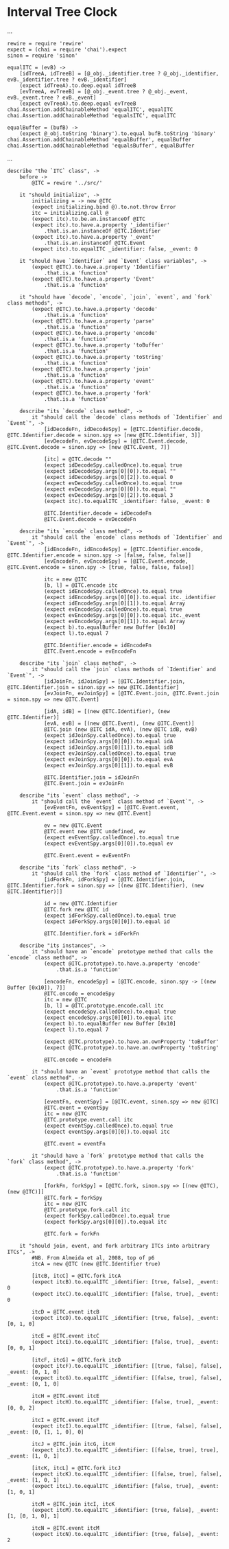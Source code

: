 # Interval Tree Clock

…

    rewire = require 'rewire'
    expect = (chai = require 'chai').expect
    sinon = require 'sinon'

    equalITC = (evB) ->
    	[idTreeA, idTreeB] = [@_obj._identifier.tree ? @_obj._identifier, evB._identifier.tree ? evB._identifier]
    	(expect idTreeA).to.deep.equal idTreeB
    	[evTreeA, evTreeB] = [@_obj._event.tree ? @_obj._event, evB._event.tree ? evB._event]
    	(expect evTreeA).to.deep.equal evTreeB
    chai.Assertion.addChainableMethod 'equalITC', equalITC
    chai.Assertion.addChainableMethod 'equalsITC', equalITC

    equalBuffer = (bufB) ->
    	(expect @_obj.toString 'binary').to.equal bufB.toString 'binary'
    chai.Assertion.addChainableMethod 'equalBuffer', equalBuffer
    chai.Assertion.addChainableMethod 'equalsBuffer', equalBuffer

…

    describe "the `ITC` class", ->
    	before ->
    		@ITC = rewire '../src/'

    	it "should initialize", ->
    		initializing = -> new @ITC
    		(expect initializing.bind @).to.not.throw Error
    		itc = initializing.call @
    		(expect itc).to.be.an.instanceOf @ITC
    		(expect itc).to.have.a.property '_identifier'
    			.that.is.an.instanceOf @ITC.Identifier
    		(expect itc).to.have.a.property '_event'
    			.that.is.an.instanceOf @ITC.Event
    		(expect itc).to.equalITC _identifier: false, _event: 0

    	it "should have `Identifier` and `Event` class variables", ->
    		(expect @ITC).to.have.a.property 'Identifier'
    			.that.is.a 'function'
    		(expect @ITC).to.have.a.property 'Event'
    			.that.is.a 'function'

    	it "should have `decode`, `encode`, `join`, `event`, and `fork` class methods", ->
    		(expect @ITC).to.have.a.property 'decode'
    			.that.is.a 'function'
    		(expect @ITC).to.have.a.property 'parse'
    			.that.is.a 'function'
    		(expect @ITC).to.have.a.property 'encode'
    			.that.is.a 'function'
    		(expect @ITC).to.have.a.property 'toBuffer'
    			.that.is.a 'function'
    		(expect @ITC).to.have.a.property 'toString'
    			.that.is.a 'function'
    		(expect @ITC).to.have.a.property 'join'
    			.that.is.a 'function'
    		(expect @ITC).to.have.a.property 'event'
    			.that.is.a 'function'
    		(expect @ITC).to.have.a.property 'fork'
    			.that.is.a 'function'

    	describe "its `decode` class method", ->
    		it "should call the `decode` class methods of `Identifier` and `Event`", ->
    			[idDecodeFn, idDecodeSpy] = [@ITC.Identifier.decode, @ITC.Identifier.decode = sinon.spy => [new @ITC.Identifier, 3]]
    			[evDecodeFn, evDecodeSpy] = [@ITC.Event.decode, @ITC.Event.decode = sinon.spy => [new @ITC.Event, 7]]

    			[itc] = @ITC.decode ""
    			(expect idDecodeSpy.calledOnce).to.equal true
    			(expect idDecodeSpy.args[0][0]).to.equal ""
    			(expect idDecodeSpy.args[0][2]).to.equal 0
    			(expect evDecodeSpy.calledOnce).to.equal true
    			(expect evDecodeSpy.args[0][0]).to.equal ""
    			(expect evDecodeSpy.args[0][2]).to.equal 3
    			(expect itc).to.equalITC _identifier: false, _event: 0

    			@ITC.Identifier.decode = idDecodeFn
    			@ITC.Event.decode = evDecodeFn

    	describe "its `encode` class method", ->
    		it "should call the `encode` class methods of `Identifier` and `Event`", ->
    			[idEncodeFn, idEncodeSpy] = [@ITC.Identifier.encode, @ITC.Identifier.encode = sinon.spy -> [false, false, false]]
    			[evEncodeFn, evEncodeSpy] = [@ITC.Event.encode, @ITC.Event.encode = sinon.spy -> [true, false, false, false]]

    			itc = new @ITC
    			[b, l] = @ITC.encode itc
    			(expect idEncodeSpy.calledOnce).to.equal true
    			(expect idEncodeSpy.args[0][0]).to.equal itc._identifier
    			(expect idEncodeSpy.args[0][1]).to.equal Array
    			(expect evEncodeSpy.calledOnce).to.equal true
    			(expect evEncodeSpy.args[0][0]).to.equal itc._event
    			(expect evEncodeSpy.args[0][1]).to.equal Array
    			(expect b).to.equalBuffer new Buffer [0x10]
    			(expect l).to.equal 7

    			@ITC.Identifier.encode = idEncodeFn
    			@ITC.Event.encode = evEncodeFn

    	describe "its `join` class method", ->
    		it "should call the `join` class methods of `Identifier` and `Event`", ->
    			[idJoinFn, idJoinSpy] = [@ITC.Identifier.join, @ITC.Identifier.join = sinon.spy => new @ITC.Identifier]
    			[evJoinFn, evJoinSpy] = [@ITC.Event.join, @ITC.Event.join = sinon.spy => new @ITC.Event]

    			[idA, idB] = [(new @ITC.Identifier), (new @ITC.Identifier)]
    			[evA, evB] = [(new @ITC.Event), (new @ITC.Event)]
    			@ITC.join (new @ITC idA, evA), (new @ITC idB, evB)
    			(expect idJoinSpy.calledOnce).to.equal true
    			(expect idJoinSpy.args[0][0]).to.equal idA
    			(expect idJoinSpy.args[0][1]).to.equal idB
    			(expect evJoinSpy.calledOnce).to.equal true
    			(expect evJoinSpy.args[0][0]).to.equal evA
    			(expect evJoinSpy.args[0][1]).to.equal evB

    			@ITC.Identifier.join = idJoinFn
    			@ITC.Event.join = evJoinFn

    	describe "its `event` class method", ->
    		it "should call the `event` class method of `Event`", ->
    			[evEventFn, evEventSpy] = [@ITC.Event.event, @ITC.Event.event = sinon.spy => new @ITC.Event]

    			ev = new @ITC.Event
    			@ITC.event new @ITC undefined, ev
    			(expect evEventSpy.calledOnce).to.equal true
    			(expect evEventSpy.args[0][0]).to.equal ev

    			@ITC.Event.event = evEventFn

    	describe "its `fork` class method", ->
    		it "should call the `fork` class method of `Identifier`", ->
    			[idForkFn, idForkSpy] = [@ITC.Identifier.join, @ITC.Identifier.fork = sinon.spy => [(new @ITC.Identifier), (new @ITC.Identifier)]]

    			id = new @ITC.Identifier
    			@ITC.fork new @ITC id
    			(expect idForkSpy.calledOnce).to.equal true
    			(expect idForkSpy.args[0][0]).to.equal id

    			@ITC.Identifier.fork = idForkFn

    	describe "its instances", ->
    		it "should have an `encode` prototype method that calls the `encode` class method", ->
    			(expect @ITC.prototype).to.have.a.property 'encode'
    				.that.is.a 'function'

    			[encodeFn, encodeSpy] = [@ITC.encode, sinon.spy -> [(new Buffer [0x10]), 7]]
    			@ITC.encode = encodeSpy
    			itc = new @ITC
    			[b, l] = @ITC.prototype.encode.call itc
    			(expect encodeSpy.calledOnce).to.equal true
    			(expect encodeSpy.args[0][0]).to.equal itc
    			(expect b).to.equalBuffer new Buffer [0x10]
    			(expect l).to.equal 7

    			(expect @ITC.prototype).to.have.an.ownProperty 'toBuffer'
    			(expect @ITC.prototype).to.have.an.ownProperty 'toString'

    			@ITC.encode = encodeFn

    		it "should have an `event` prototype method that calls the `event` class method", ->
    			(expect @ITC.prototype).to.have.a.property 'event'
    				.that.is.a 'function'

    			[eventFn, eventSpy] = [@ITC.event, sinon.spy => new @ITC]
    			@ITC.event = eventSpy
    			itc = new @ITC
    			@ITC.prototype.event.call itc
    			(expect eventSpy.calledOnce).to.equal true
    			(expect eventSpy.args[0][0]).to.equal itc

    			@ITC.event = eventFn

    		it "should have a `fork` prototype method that calls the `fork` class method", ->
    			(expect @ITC.prototype).to.have.a.property 'fork'
    				.that.is.a 'function'

    			[forkFn, forkSpy] = [@ITC.fork, sinon.spy => [(new @ITC), (new @ITC)]]
    			@ITC.fork = forkSpy
    			itc = new @ITC
    			@ITC.prototype.fork.call itc
    			(expect forkSpy.calledOnce).to.equal true
    			(expect forkSpy.args[0][0]).to.equal itc

    			@ITC.fork = forkFn

    	it "should join, event, and fork arbitrary ITCs into arbitrary ITCs", ->
    		#NB. From Almeida et al, 2008, top of p6
    		itcA = new @ITC (new @ITC.Identifier true)

    		[itcB, itcC] = @ITC.fork itcA
    		(expect itcB).to.equalITC _identifier: [true, false], _event: 0
    		(expect itcC).to.equalITC _identifier: [false, true], _event: 0

    		itcD = @ITC.event itcB
    		(expect itcD).to.equalITC _identifier: [true, false], _event: [0, 1, 0]

    		itcE = @ITC.event itcC
    		(expect itcE).to.equalITC _identifier: [false, true], _event: [0, 0, 1]

    		[itcF, itcG] = @ITC.fork itcD
    		(expect itcF).to.equalITC _identifier: [[true, false], false], _event: [0, 1, 0]
    		(expect itcG).to.equalITC _identifier: [[false, true], false], _event: [0, 1, 0]

    		itcH = @ITC.event itcE
    		(expect itcH).to.equalITC _identifier: [false, true], _event: [0, 0, 2]

    		itcI = @ITC.event itcF
    		(expect itcI).to.equalITC _identifier: [[true, false], false], _event: [0, [1, 1, 0], 0]

    		itcJ = @ITC.join itcG, itcH
    		(expect itcJ).to.equalITC _identifier: [[false, true], true], _event: [1, 0, 1]

    		[itcK, itcL] = @ITC.fork itcJ
    		(expect itcK).to.equalITC _identifier: [[false, true], false], _event: [1, 0, 1]
    		(expect itcL).to.equalITC _identifier: [false, true], _event: [1, 0, 1]

    		itcM = @ITC.join itcI, itcK
    		(expect itcM).to.equalITC _identifier: [true, false], _event: [1, [0, 1, 0], 1]

    		itcN = @ITC.event itcM
    		(expect itcN).to.equalITC _identifier: [true, false], _event: 2

